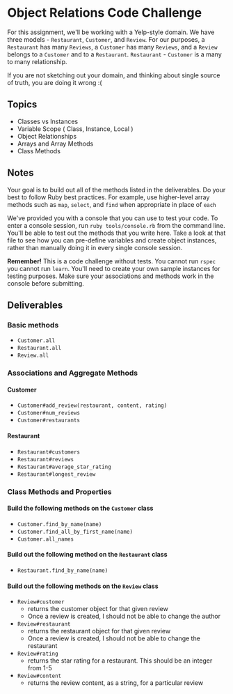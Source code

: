 # Object Relations Code Challenge

For this assignment, we'll be working with a Yelp-style domain. We have three models - `Restaurant`, `Customer`, and `Review`.
For our purposes, a `Restaurant` has many `Reviews`, a `Customer` has many `Reviews`, and a `Review` belongs to a `Customer` and to a `Restaurant`.
`Restaurant` - `Customer` is a many to many relationship.

If you are not sketching out your domain, and thinking about single source of truth,
you are doing it wrong :(

## Topics

- Classes vs Instances
- Variable Scope ( Class, Instance, Local )
- Object Relationships
- Arrays and Array Methods
- Class Methods

## Notes

Your goal is to build out all of the methods listed in the deliverables. Do your best to follow Ruby best practices. For example, use higher-level array methods such as `map`, `select`, and `find` when appropriate in place of `each`

We've provided you with a console that you can use to test your code. To enter a console session, run `ruby tools/console.rb` from the command line. You'll be able to test out the methods that you write here. Take a look at that file to see how you can pre-define variables and create object instances, rather than manually doing it in every single console session.

**Remember!** This is a code challenge without tests. You cannot run `rspec` you cannot run `learn`. You'll need to create your own sample instances for testing purposes. Make sure your associations and methods work in the console before submitting.

## Deliverables

### Basic methods

- `Customer.all`
  <!-- - should return **all** of the customer instances -->
- `Restaurant.all`
  <!-- - returns an array of all restaurants -->
- `Review.all`
  <!-- - returns all of the reviews -->
  
### Associations and Aggregate Methods

#### Customer

- `Customer#add_review(restaurant, content, rating)`
  <!-- - given a **restaurant object**, some review content (as a string), and a star rating (as an integer), creates a new review and associates it with that customer and restaurant. -->
- `Customer#num_reviews`
  <!-- - Returns the total number of reviews that a customer has authored -->
- `Customer#restaurants`
  <!-- - Returns a **unique** array of all restaurants a customer has reviewed -->

#### Restaurant

- `Restaurant#customers`
  <!-- - Returns a **unique** list of all customers who have reviewed a particular restaurant. -->
- `Restaurant#reviews`
  <!-- - returns an array of all reviews for that restaurant -->
- `Restaurant#average_star_rating`
  <!-- - returns the average star rating for a restaurant based on its reviews -->
- `Restaurant#longest_review`
  <!-- - returns the longest review content for a given restaurant -->

### Class Methods and Properties

#### Build the following methods on the `Customer` class

- `Customer.find_by_name(name)`
  <!-- - given a string of a **full name**, returns the **first customer** whose full name matches -->
- `Customer.find_all_by_first_name(name)`
  <!-- - given a string of a first name, returns an **array** containing all customers with that first name -->
- `Customer.all_names`
  <!-- - should return an **array** of all of the customer full names -->

#### Build out the following method on the `Restaurant` class

- `Restaurant.find_by_name(name)`
  <!-- - given a string of restaurant name, returns the first restaurant that matches -->

#### Build out the following methods on the `Review` class

- `Review#customer`
  - returns the customer object for that given review
  - Once a review is created, I should not be able to change the author
- `Review#restaurant`
  - returns the restaurant object for that given review
  - Once a review is created, I should not be able to change the restaurant
- `Review#rating`
  - returns the star rating for a restaurant. This should be an integer from 1-5
- `Review#content`
  - returns the review content, as a string, for a particular review
